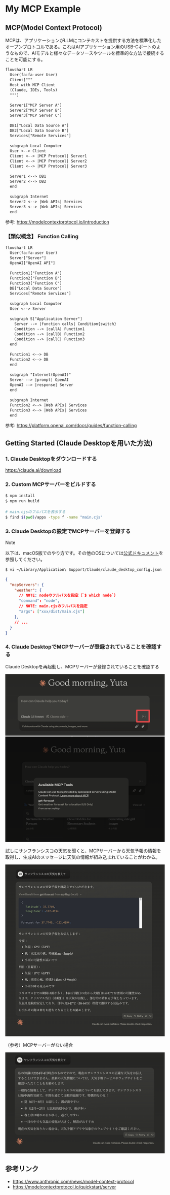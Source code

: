 <link
  href="https://cdnjs.cloudflare.com/ajax/libs/font-awesome/6.5.1/css/all.min.css"
  rel="stylesheet"
/>

# My MCP Example

## MCP(Model Context Protocol)

MCPは、アプリケーションがLLMにコンテキストを提供する方法を標準化したオープンプロトコルである。これはAIアプリケーション用のUSB-Cポートのようなもので、AIモデルと様々なデータソースやツールを標準的な方法で接続することを可能にする。

```mermaid
flowchart LR
  User(fa:fa-user User)
  Client["""
  Host with MCP Client
  (Claude, IDEs, Tools)
  """]

  Server1["MCP Server A"]
  Server2["MCP Server B"]
  Server3["MCP Server C"]

  DB1["Local Data Source A"]
  DB2["Local Data Source B"]
  Services["Remote Services"]

  subgraph Local Computer
  User <--> Client
  Client <--> |MCP Protocol| Server1
  Client <--> |MCP Protocol| Server2
  Client <--> |MCP Protocol| Server3

  Server1 <--> DB1
  Server2 <--> DB2
  end

  subgraph Internet
  Server2 <--> |Web APIs| Services
  Server3 <--> |Web APIs| Services
  end
```

参考: https://modelcontextprotocol.io/introduction

### 【類似概念】 Function Calling

```mermaid
flowchart LR
  User(fa:fa-user User)
  Server["Server"]
  OpenAI["OpenAI API"]

  Function1["Function A"]
  Function2["Function B"]
  Function3["Function C"]
  DB["Local Data Source"]
  Services["Remote Services"]

  subgraph Local Computer
  User <--> Server

  subgraph S["Application Server"]
    Server --> |function calls| Condition{switch}
    Condition --> |callA| Function1
    Condition --> |callB| Function2
    Condition --> |callC| Function3
  end

  Function1 <--> DB
  Function2 <--> DB
  end

  subgraph "Internet(OpenAI)"
  Server --> |prompt| OpenAI
  OpenAI --> |response| Server
  end

  subgraph Internet
  Function2 <--> |Web APIs| Services
  Function3 <--> |Web APIs| Services
  end
```

参考: https://platform.openai.com/docs/guides/function-calling


## Getting Started (Claude Desktopを用いた方法)

### 1. Claude Desktopをダウンロードする

https://claude.ai/download

### 2. Custom MCPサーバーをビルドする

```sh
$ npm install
$ npm run build

# main.cjsのフルパスを表示する
$ find $(pwd)/apps -type f -name "main.cjs"
```

### 3. Claude Desktopの設定でMCPサーバーを登録する

> [!NOTE]
> 以下は、macOS版でのやり方です。その他のOSについては[公式ドキュメント](https://modelcontextprotocol.io/quickstart/server#:~:text=Testing%20your%20server%20with%20Claude%20for%20Desktop)を参照してください。

```sh
$ vi ~/Library/Application\ Support/Claude/claude_desktop_config.json
```

```json
{
  "mcpServers": {
    "weather": {
      // NOTE: nodeのフルパスを指定（`$ which node`）
      "command": "node",
      // NOTE: main.cjsのフルパスを指定
      "args": ["xxx/dist/main.cjs"]
    },
    // ...
  }
}
```

### 4. Claude DesktopでMCPサーバーが登録されていることを確認する

Claude Desktopを再起動し、MCPサーバーが登録されていることを確認する

![](./images/mcp-server-setting.png)
![](./images/mcp-server-setting2.png)

試しにサンフランシスコの天気を聞くと、MCPサーバーから天気予報の情報を取得し、生成AIのメッセージに天気の情報が組み込まれていることがわかる。

![](./images/get-forecast.png)

（参考）MCPサーバーがない場合

![](./images/none-mcp-server.png)

## 参考リンク

- https://www.anthropic.com/news/model-context-protocol
- https://modelcontextprotocol.io/quickstart/server
